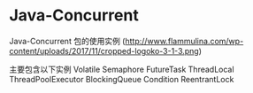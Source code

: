 # Java-Concurrent
Java-Concurrent 包的使用实例
(http://www.flammulina.com/wp-content/uploads/2017/11/cropped-logoko-3-1-3.png)

主要包含以下实例
Volatile
Semaphore
FutureTask
ThreadLocal
ThreadPoolExecutor
BlockingQueue
Condition
ReentrantLock

